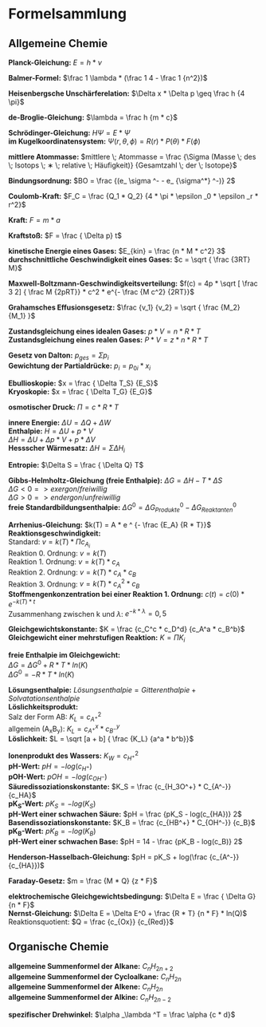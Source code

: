 # Formelsammlung

## Allgemeine Chemie

**Planck-Gleichung:** $E = h * \nu$

**Balmer-Formel:** $\frac 1 \lambda * (\frac 1 4 - \frac 1 {n^2})$

**Heisenbergsche Unschärferelation:** $\Delta x * \Delta p \geq \frac h {4 \pi}$

**de-Broglie-Gleichung:** $\lambda = \frac h {m * c}$

**Schrödinger-Gleichung:** $H \Psi = E * \Psi$ </br>
**im Kugelkoordinatensystem:** $\Psi (r, \theta , \phi ) = R(r) * P( \theta ) * F( \phi )$

**mittlere Atommasse:** $mittlere \; Atommasse = \frac {\Sigma (Masse \; des \; Isotops \; ∗ \; relative \; Häufigkeit)} {Gesamtzahl \; der \; Isotope}$

**Bindungsordnung:** $BO = \frac {(e_ \sigma ^- - e_ {\sigma^*} ^-)} 2$

**Coulomb-Kraft:** $F_C = \frac {Q_1 * Q_2} {4 * \pi * \epsilon _0 * \epsilon _r * r^2}$

**Kraft:** $F = m * a$

**Kraftstoß:** $F = \frac { \Delta p} t$

**kinetische Energie eines Gases:** $E_{kin} = \frac {n * M * c^2} 3$ </br>
**durchschnittliche Geschwindigkeit eines Gases:** $c = \sqrt { \frac {3RT} M}$

**Maxwell-Boltzmann-Geschwindigkeitsverteilung:** $f(c) = 4p * \sqrt [ \frac 3 2] { \frac M {2pRT}} * c^2 * e^{- \frac {M c^2} {2RT}}$

**Grahamsches Effusionsgesetz:** $\frac {v_1} {v_2} = \sqrt { \frac {M_2} {M_1} }$

**Zustandsgleichung eines idealen Gases:** $p * V = n * R * T$ </br>
**Zustandsgleichung eines realen Gases:** $P * V = z * n * R * T$

**Gesetz von Dalton:** $p_{ges} = \Sigma p_i$ </br>
**Gewichtung der Partialdrücke:** $p_i = p_{0i} * x_i$

**Ebullioskopie:** $x = \frac { \Delta T_S} {E_S}$ </br>
**Kryoskopie:** $x = \frac { \Delta T_G} {E_G}$

**osmotischer Druck:** $\Pi = c * R * T$

**innere Energie:** $\Delta U = \Delta Q + \Delta W$ </br>
**Enthalpie:**
    $H = \Delta U + p * V$ </br>
    $\Delta H = \Delta U + \Delta p * V + p * \Delta V$ </br>
**Hessscher Wärmesatz:** $\Delta H = \Sigma \Delta H_i$

**Entropie:** $\Delta S = \frac { \Delta Q} T$

**Gibbs-Helmholtz-Gleichung (freie Enthalpie):** $\Delta G = \Delta H - T * \Delta S$ </br>
    $\Delta G < 0 => exergon/freiwillig$ </br>
    $\Delta G > 0 => endergon/unfreiwillig$ </br>
**freie Standardbildungsenthalpie:** $\Delta G^0 = \Delta G^0_{Produkte} - \Delta G^0_{Reaktanten}$

**Arrhenius-Gleichung:** $k(T) = A * e ^ {- \frac {E_A} {R * T}}$ </br>
**Reaktionsgeschwindigkeit:** </br>
    Standard: $v = k(T) * \Pi c_{A_i}$ </br>
    Reaktion 0. Ordnung: $v = k(T)$ </br>
    Reaktion 1. Ordnung: $v = k(T) * c_A$ </br>
    Reaktion 2. Ordnung: $v = k(T) * c_A * c_B$ </br>
    Reaktion 3. Ordnung: $v = k(T) * c_A^2 * c_B$ </br>
**Stoffmengenkonzentration bei einer Reaktion 1. Ordnung:** $c(t) = c(0) * e^{-k(T) * t}$ </br>
    Zusammenhang zwischen k und $\lambda$: $e^{-k * \lambda } = 0,5$

**Gleichgewichtskonstante:** $K = \frac {c_C^c * c_D^d} {c_A^a * c_B^b}$  </br>
**Gleichgewicht einer mehrstufigen Reaktion:** $K = \Pi K_i$

**freie Enthalpie im Gleichgewicht:** </br>
    $\Delta G = \Delta G^0 + R * T * ln(K)$ </br>
    $\Delta G^0 = -R * T * ln(K)$

**Lösungsenthalpie:** $Lösungsenthalpie = Gitterenthalpie + Solvatationsenthalpie$ </br>
**Löslichkeitsprodukt:** </br>
    Salz der Form AB: $K_L = c_{A^+}^2$ </br>
    allgemein (A<sub>x</sub>B<sub>y</sub>): $K_L = c_{A^+}^x * c_{B^-}^y$ </br>
**Löslichkeit:** $L = \sqrt [a + b] { \frac {K_L} {a^a * b^b}}$

**Ionenprodukt des Wassers:** $K_W = c_{H^+}^2$ </br>
**pH-Wert:** $pH = -log(c_{H^+})$ </br>
**pOH-Wert:** $pOH = -log(c_{OH^-})$ </br>
**Säuredissoziationskonstante:** $K_S = \frac {c_{H_3O^+} * C_{A^-}} {c_HA}$ </br>
**pK<sub>S</sub>-Wert:** $pK_S = -log(K_S)$ </br>
**pH-Wert einer schwachen Säure:** $pH = \frac {pK_S - log(c_{HA})} 2$ </br>
**Basendissoziationskonstante:** $K_B = \frac {c_{HB^+} * C_{OH^-}} {c_B}$ </br>
**pK<sub>B</sub>-Wert:** $pK_B = -log(K_B)$ </br>
**pH-Wert einer schwachen Base:** $pH = 14 - \frac {pK_B - log(c_B)} 2$

**Henderson-Hasselbach-Gleichung:** $pH = pK_S + log(\frac {c_{A^-}} {c_{HA}})$

**Faraday-Gesetz:** $m = \frac {M * Q} {z * F}$

**elektrochemische Gleichgewichtsbedingung:** $\Delta E = \frac { \Delta G} {n * F}$ </br>
**Nernst-Gleichung:** $\Delta E = \Delta E^0 + \frac {R * T} {n * F} * ln(Q)$ </br>
    Reaktionsquotient: $Q = \frac {c_{Ox}} {c_{Red}}$

## Organische Chemie

**allgemeine Summenformel der Alkane:** $C_nH_{2n+2}$ </br>
**allgemeine Summenformel der Cycloalkane:** $C_nH_{2n}$ </br>
**allgemeine Summenformel der Alkene:** $C_nH_{2n}$ </br>
**allgemeine Summenformel der Alkine:** $C_nH_{2n-2}$

**spezifischer Drehwinkel:** $\alpha _\lambda ^T = \frac \alpha {c * d}$
